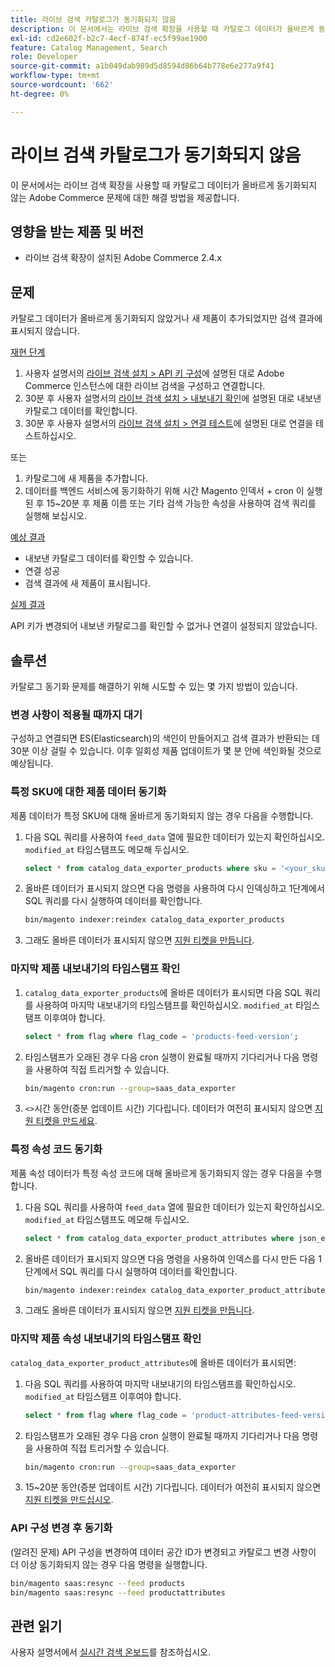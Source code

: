 ```yaml
---
title: 라이브 검색 카탈로그가 동기화되지 않음
description: 이 문서에서는 라이브 검색 확장을 사용할 때 카탈로그 데이터가 올바르게 동기화되지 않는 Adobe Commerce 문제에 대한 해결 방법을 제공합니다.
exl-id: cd2e602f-b2c7-4ecf-874f-ec5f99ae1900
feature: Catalog Management, Search
role: Developer
source-git-commit: a1b049dab989d5d8594d86b64b778e6e277a9f41
workflow-type: tm+mt
source-wordcount: '662'
ht-degree: 0%

---
```


# 라이브 검색 카탈로그가 동기화되지 않음

이 문서에서는 라이브 검색 확장을 사용할 때 카탈로그 데이터가 올바르게 동기화되지 않는 Adobe Commerce 문제에 대한 해결 방법을 제공합니다.

## 영향을 받는 제품 및 버전

* 라이브 검색 확장이 설치된 Adobe Commerce 2.4.x

## 문제

카탈로그 데이터가 올바르게 동기화되지 않았거나 새 제품이 추가되었지만 검색 결과에 표시되지 않습니다.

<u>재현 단계</u>

1. 사용자 설명서의 [라이브 검색 설치 > API 키 구성](https://experienceleague.adobe.com/docs/commerce-merchant-services/live-search/onboard/install.html#configure-api-keys)에 설명된 대로 Adobe Commerce 인스턴스에 대한 라이브 검색을 구성하고 연결합니다.
1. 30분 후 사용자 설명서의 [라이브 검색 설치 > 내보내기 확인](https://experienceleague.adobe.com/docs/commerce-merchant-services/live-search/onboard/install.html#verify-export)에 설명된 대로 내보낸 카탈로그 데이터를 확인합니다.
1. 30분 후 사용자 설명서의 [라이브 검색 설치 > 연결 테스트](https://experienceleague.adobe.com/docs/commerce-merchant-services/live-search/onboard/install.html#test-connection)에 설명된 대로 연결을 테스트하십시오.

또는

1. 카탈로그에 새 제품을 추가합니다.
1. 데이터를 백엔드 서비스에 동기화하기 위해 시간 Magento 인덱서 + cron 이 실행된 후 15~20분 후 제품 이름 또는 기타 검색 가능한 속성을 사용하여 검색 쿼리를 실행해 보십시오.

<u>예상 결과</u>

* 내보낸 카탈로그 데이터를 확인할 수 있습니다.
* 연결 성공
* 검색 결과에 새 제품이 표시됩니다.

<u>실제 결과</u>

API 키가 변경되어 내보낸 카탈로그를 확인할 수 없거나 연결이 설정되지 않았습니다.

## 솔루션

카탈로그 동기화 문제를 해결하기 위해 시도할 수 있는 몇 가지 방법이 있습니다.

### 변경 사항이 적용될 때까지 대기

구성하고 연결되면 ES(Elasticsearch)의 색인이 만들어지고 검색 결과가 반환되는 데 30분 이상 걸릴 수 있습니다. 이후 일회성 제품 업데이트가 몇 분 안에 색인화될 것으로 예상됩니다.

### 특정 SKU에 대한 제품 데이터 동기화

제품 데이터가 특정 SKU에 대해 올바르게 동기화되지 않는 경우 다음을 수행합니다.

1. 다음 SQL 쿼리를 사용하여 `feed_data` 열에 필요한 데이터가 있는지 확인하십시오. `modified_at` 타임스탬프도 메모해 두십시오.

   ```sql
   select * from catalog_data_exporter_products where sku = '<your_sku>' and store_view_code = '<your_ store_view_code>';
   ```

1. 올바른 데이터가 표시되지 않으면 다음 명령을 사용하여 다시 인덱싱하고 1단계에서 SQL 쿼리를 다시 실행하여 데이터를 확인합니다.

   ```bash
   bin/magento indexer:reindex catalog_data_exporter_products
   ```

1. 그래도 올바른 데이터가 표시되지 않으면 [지원 티켓을 만듭니다](/help/help-center-guide/help-center/magento-help-center-user-guide.md#submit-ticket).

### 마지막 제품 내보내기의 타임스탬프 확인

1. `catalog_data_exporter_products`에 올바른 데이터가 표시되면 다음 SQL 쿼리를 사용하여 마지막 내보내기의 타임스탬프를 확인하십시오. `modified_at` 타임스탬프 이후여야 합니다.

   ```sql
   select * from flag where flag_code = 'products-feed-version';
   ```

1. 타임스탬프가 오래된 경우 다음 cron 실행이 완료될 때까지 기다리거나 다음 명령을 사용하여 직접 트리거할 수 있습니다.

   ```bash
   bin/magento cron:run --group=saas_data_exporter
   ```

1. `<>`시간 동안(증분 업데이트 시간) 기다립니다. 데이터가 여전히 표시되지 않으면 [지원 티켓을 만드세요](/help/help-center-guide/help-center/magento-help-center-user-guide.md#submit-ticket).

### 특정 속성 코드 동기화

제품 속성 데이터가 특정 속성 코드에 대해 올바르게 동기화되지 않는 경우 다음을 수행합니다.

1. 다음 SQL 쿼리를 사용하여 `feed_data` 열에 필요한 데이터가 있는지 확인하십시오. `modified_at` 타임스탬프도 메모해 두십시오.

   ```sql
   select * from catalog_data_exporter_product_attributes where json_extract(feed_data, '$.attributeCode') = '<your_attribute_code>' and store_view_code = '<your_ store_view_code>';
   ```

1. 올바른 데이터가 표시되지 않으면 다음 명령을 사용하여 인덱스를 다시 만든 다음 1단계에서 SQL 쿼리를 다시 실행하여 데이터를 확인합니다.

   ```bash
   bin/magento indexer:reindex catalog_data_exporter_product_attributes
   ```

1. 그래도 올바른 데이터가 표시되지 않으면 [지원 티켓을 만듭니다](/help/help-center-guide/help-center/magento-help-center-user-guide.md#submit-ticket).

### 마지막 제품 속성 내보내기의 타임스탬프 확인

`catalog_data_exporter_product_attributes`에 올바른 데이터가 표시되면:

1. 다음 SQL 쿼리를 사용하여 마지막 내보내기의 타임스탬프를 확인하십시오. `modified_at` 타임스탬프 이후여야 합니다.

   ```sql
   select * from flag where flag_code = 'product-attributes-feed-version';
   ```

1. 타임스탬프가 오래된 경우 다음 cron 실행이 완료될 때까지 기다리거나 다음 명령을 사용하여 직접 트리거할 수 있습니다.

   ```bash
   bin/magento cron:run --group=saas_data_exporter
   ```

1. 15~20분 동안(증분 업데이트 시간) 기다립니다. 데이터가 여전히 표시되지 않으면 [지원 티켓을 만드십시오](/help/help-center-guide/help-center/magento-help-center-user-guide.md#submit-ticket).

### API 구성 변경 후 동기화

(알려진 문제) API 구성을 변경하여 데이터 공간 ID가 변경되고 카탈로그 변경 사항이 더 이상 동기화되지 않는 경우 다음 명령을 실행합니다.

```bash
bin/magento saas:resync --feed products
bin/magento saas:resync --feed productattributes
```

## 관련 읽기

사용자 설명서에서 [실시간 검색 온보드](https://experienceleague.adobe.com/docs/commerce-merchant-services/live-search/onboard/onboarding-overview.html)를 참조하십시오.
